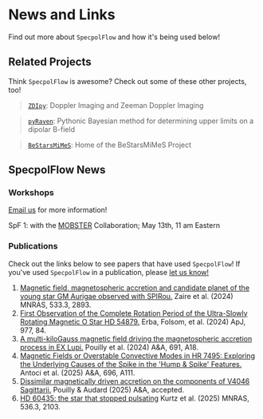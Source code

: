 # News and Links
Find out more about `SpecpolFlow` and how it's being used below!

## Related Projects
Think `SpecpolFlow` is awesome? Check out some of these other projects, too!

  > [`ZDIpy`](https://github.com/folsomcp/ZDIpy): Doppler Imaging and Zeeman Doppler Imaging

  > [`pyRaven`](https://github.com/veropetit/pyRaven): Pythonic Bayesian method for determining upper limits on a dipolar B-field
  
  > [`BeStarsMiMeS`](https://github.com/veropetit/BeStarsMiMeS): Home of the BeStarsMiMeS Project


## SpecpolFlow News

### Workshops
[Email us](https://folsomcp.github.io/specpolFlow/index.html#) for more information!

SpF 1: with the [MOBSTER](https://mobster-collab.com/) Collaboration; May 13th, 11 am Eastern

### Publications
Check out the links below to see papers that have used `SpecpolFlow`! If you've used `SpecpolFlow` in a publication, please [let us know!](https://folsomcp.github.io/specpolFlow/index.html#) 

1. [Magnetic field, magnetospheric accretion and candidate planet of the young star GM Aurigae observed with SPIRou.](https://ui.adsabs.harvard.edu/abs/2024MNRAS.533.2893Z/abstract) Zaire et al. (2024) MNRAS, 533.3, 2893. 
2. [First Observation of the Complete Rotation Period of the Ultra-Slowly Rotating Magnetic O Star HD 54879.](https://ui.adsabs.harvard.edu/abs/2024arXiv240109722E/abstract) Erba, Folsom, et al. (2024) ApJ, 977, 84.
3. [A multi-kiloGauss magnetic field driving the magnetospheric accretion process in EX Lupi.](https://ui.adsabs.harvard.edu/abs/2024arXiv240903322P/abstract) Pouilly et al. (2024) A&A, 691, A18.
4. [Magnetic Fields or Overstable Convective Modes in HR 7495: Exploring the Underlying Causes of the Spike in the 'Hump & Spike' Features.](https://ui.adsabs.harvard.edu/abs/2025arXiv250211879A/abstract) Antoci et al. (2025) A&A, 696, A111.
5. [Dissimilar magnetically driven accretion on the components of V4046 Sagittarii.](https://ui.adsabs.harvard.edu/abs/2025arXiv250410217P/abstract) Pouilly & Audard (2025) A&A, accepted.
6. [HD 60435: the star that stopped pulsating](https://ui.adsabs.harvard.edu/abs/2025MNRAS.536.2103K/abstract) Kurtz et al. (2025) MNRAS, 536.3, 2103.
 
 
